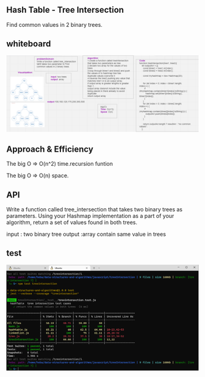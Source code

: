 ## Hash Table - Tree Intersection
Find common values in 2 binary trees.
## whiteboard
![](./whiteboard.png)
## Approach & Efficiency
The big O => O(n^2) time.recursion funtion

The big O => O(n) space.
## API
Write a function called tree_intersection that takes two binary trees as parameters. Using your Hashmap implementation as a part of your algorithm, return a set of values found in both trees.

input : two binary tree
output :array contain same value in trees
## test 
![](./test.png)